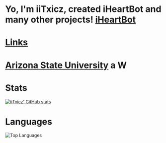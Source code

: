 # Yo, I'm iiTxicz, created iHeartBot and many other projects! [iHeartBot](https://iheartbot.iitxicz.com)
# [Links](https://links.iitxicz.com)
# [Arizona State University](https://asu.edu) a W

# Stats
[![iiTxicz' GitHub stats](https://github-readme-stats.vercel.app/api?username=iitxicz&theme=shadow_green)](https://github.com/anuraghazra/github-readme-stats)

# Languages
![Top Languages](https://github-readme-stats.vercel.app/api/top-langs/?username=iiTxicz&hide_progress=false&theme=shadow_green)
